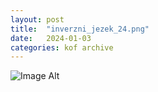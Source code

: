 ```yaml
---
layout:	post
title:	"inverzni_jezek_24.png"
date:	2024-01-03
categories:	kof archive
---
```


![Image Alt](https://k0f.github.io/assets/inverzni_jezek_24.png)